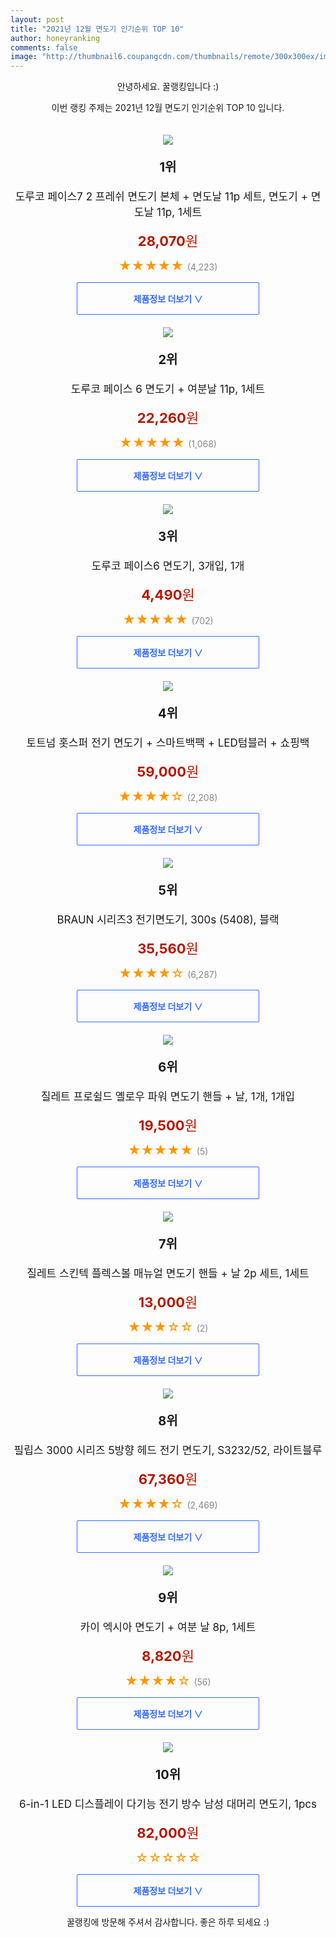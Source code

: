 ```yaml
--- 
layout: post 
title: "2021년 12월 면도기 인기순위 TOP 10" 
author: honeyranking 
comments: false 
image: "http://thumbnail6.coupangcdn.com/thumbnails/remote/300x300ex/image/retail/images/6220124031865-ebf1e469-3e64-4d52-a2f4-f6b3567055b7.jpg" 
--- 
```

<p style="text-align: center;">안녕하세요. 꿀랭킹입니다 :)</p> <p style="text-align: center;">이번 랭킹 주제는 2021년 12월 면도기 인기순위 TOP 10 입니다.</p><center><img src="http://thumbnail6.coupangcdn.com/thumbnails/remote/300x300ex/image/retail/images/6220124031865-ebf1e469-3e64-4d52-a2f4-f6b3567055b7.jpg" style="margin-top:20px" /></center> <p style="text-align: center; font-size: 20px"><b>1위</b></p> <p style="text-align: center; font-size: 17px">도루코 페이스7 2 프레쉬 면도기 본체 + 면도날 11p 세트, 면도기 + 면도날 11p, 1세트</p> <p style="text-align: center;"><span style="color: #b61800; font-size: 22px;"><b>28,070</b>원</span></p> <p style="text-align: center;"><span style="color: #ff9600; font-size: 20px;">★★★★★ </span><span style="color: #878787;">(4,223)</span></p> <center><a href="https://link.coupang.com/a/hzSdn"> <div style="font-size: 14px; display: inline-block; padding: 15px 90px; color: #346aff; border-radius: 2px; border: 1px solid #346aff; cursor: pointer;"><b>제품정보 더보기 &or;</b></div> </a></center><center><img src="http://thumbnail8.coupangcdn.com/thumbnails/remote/300x300ex/image/retail/images/259343454277216-4c6b086d-0faf-4d26-951d-6257b1fc3c8c.jpg" style="margin-top:20px" /></center> <p style="text-align: center; font-size: 20px"><b>2위</b></p> <p style="text-align: center; font-size: 17px">도루코 페이스 6 면도기 + 여분날 11p, 1세트</p> <p style="text-align: center;"><span style="color: #b61800; font-size: 22px;"><b>22,260</b>원</span></p> <p style="text-align: center;"><span style="color: #ff9600; font-size: 20px;">★★★★★ </span><span style="color: #878787;">(1,068)</span></p> <center><a href="https://link.coupang.com/a/hzSdq"> <div style="font-size: 14px; display: inline-block; padding: 15px 90px; color: #346aff; border-radius: 2px; border: 1px solid #346aff; cursor: pointer;"><b>제품정보 더보기 &or;</b></div> </a></center><center><img src="http://thumbnail8.coupangcdn.com/thumbnails/remote/300x300ex/image/retail/images/2020/08/12/18/0/90b4a9b2-c99f-4efd-b62c-1310e89dc026.jpg" style="margin-top:20px" /></center> <p style="text-align: center; font-size: 20px"><b>3위</b></p> <p style="text-align: center; font-size: 17px">도루코 페이스6 면도기, 3개입, 1개</p> <p style="text-align: center;"><span style="color: #b61800; font-size: 22px;"><b>4,490</b>원</span></p> <p style="text-align: center;"><span style="color: #ff9600; font-size: 20px;">★★★★★ </span><span style="color: #878787;">(702)</span></p> <center><a href="https://link.coupang.com/a/hzSdt"> <div style="font-size: 14px; display: inline-block; padding: 15px 90px; color: #346aff; border-radius: 2px; border: 1px solid #346aff; cursor: pointer;"><b>제품정보 더보기 &or;</b></div> </a></center><center><img src="http://thumbnail9.coupangcdn.com/thumbnails/remote/300x300ex/image/vendor_inventory/c881/610c69d4806ed0bab2a41a9a481fef2068f6f5226ea3ebd676fc765db210.png" style="margin-top:20px" /></center> <p style="text-align: center; font-size: 20px"><b>4위</b></p> <p style="text-align: center; font-size: 17px">토트넘 홋스퍼 전기 면도기 + 스마트백팩 + LED텀블러 + 쇼핑백</p> <p style="text-align: center;"><span style="color: #b61800; font-size: 22px;"><b>59,000</b>원</span></p> <p style="text-align: center;"><span style="color: #ff9600; font-size: 20px;">★★★★☆ </span><span style="color: #878787;">(2,208)</span></p> <center><a href="https://link.coupang.com/a/hzSdv"> <div style="font-size: 14px; display: inline-block; padding: 15px 90px; color: #346aff; border-radius: 2px; border: 1px solid #346aff; cursor: pointer;"><b>제품정보 더보기 &or;</b></div> </a></center><center><img src="http://thumbnail8.coupangcdn.com/thumbnails/remote/300x300ex/image/retail/images/148778751820577-90cf0567-a3f2-45e5-a8ed-7dd5c8e117e4.jpg" style="margin-top:20px" /></center> <p style="text-align: center; font-size: 20px"><b>5위</b></p> <p style="text-align: center; font-size: 17px">BRAUN 시리즈3 전기면도기, 300s (5408), 블랙</p> <p style="text-align: center;"><span style="color: #b61800; font-size: 22px;"><b>35,560</b>원</span></p> <p style="text-align: center;"><span style="color: #ff9600; font-size: 20px;">★★★★☆ </span><span style="color: #878787;">(6,287)</span></p> <center><a href="https://link.coupang.com/a/hzSdx"> <div style="font-size: 14px; display: inline-block; padding: 15px 90px; color: #346aff; border-radius: 2px; border: 1px solid #346aff; cursor: pointer;"><b>제품정보 더보기 &or;</b></div> </a></center><center><img src="http://thumbnail6.coupangcdn.com/thumbnails/remote/300x300ex/image/rs_quotation_api/kgbpgk2s/aa376a80f5fc49ce8ceb02aed8a357c5.jpg" style="margin-top:20px" /></center> <p style="text-align: center; font-size: 20px"><b>6위</b></p> <p style="text-align: center; font-size: 17px">질레트 프로쉴드 옐로우 파워 면도기 핸들 + 날, 1개, 1개입</p> <p style="text-align: center;"><span style="color: #b61800; font-size: 22px;"><b>19,500</b>원</span></p> <p style="text-align: center;"><span style="color: #ff9600; font-size: 20px;">★★★★★ </span><span style="color: #878787;">(5)</span></p> <center><a href="https://link.coupang.com/a/hzSdz"> <div style="font-size: 14px; display: inline-block; padding: 15px 90px; color: #346aff; border-radius: 2px; border: 1px solid #346aff; cursor: pointer;"><b>제품정보 더보기 &or;</b></div> </a></center><center><img src="http://thumbnail6.coupangcdn.com/thumbnails/remote/300x300ex/image/rs_quotation_api/r12qowkt/7ce7032163c5443abebd2101a4a8df6d.jpg" style="margin-top:20px" /></center> <p style="text-align: center; font-size: 20px"><b>7위</b></p> <p style="text-align: center; font-size: 17px">질레트 스킨텍 플렉스볼 매뉴얼 면도기 핸들 + 날 2p 세트, 1세트</p> <p style="text-align: center;"><span style="color: #b61800; font-size: 22px;"><b>13,000</b>원</span></p> <p style="text-align: center;"><span style="color: #ff9600; font-size: 20px;">★★★☆☆ </span><span style="color: #878787;">(2)</span></p> <center><a href="https://link.coupang.com/a/hzSdB"> <div style="font-size: 14px; display: inline-block; padding: 15px 90px; color: #346aff; border-radius: 2px; border: 1px solid #346aff; cursor: pointer;"><b>제품정보 더보기 &or;</b></div> </a></center><center><img src="http://thumbnail10.coupangcdn.com/thumbnails/remote/300x300ex/image/retail/images/2020/03/04/17/6/790c69a7-1ea0-4759-8dfd-56ba491e07f2.jpg" style="margin-top:20px" /></center> <p style="text-align: center; font-size: 20px"><b>8위</b></p> <p style="text-align: center; font-size: 17px">필립스 3000 시리즈 5방향 헤드 전기 면도기, S3232/52, 라이트블루</p> <p style="text-align: center;"><span style="color: #b61800; font-size: 22px;"><b>67,360</b>원</span></p> <p style="text-align: center;"><span style="color: #ff9600; font-size: 20px;">★★★★☆ </span><span style="color: #878787;">(2,469)</span></p> <center><a href="https://link.coupang.com/a/hzSdC"> <div style="font-size: 14px; display: inline-block; padding: 15px 90px; color: #346aff; border-radius: 2px; border: 1px solid #346aff; cursor: pointer;"><b>제품정보 더보기 &or;</b></div> </a></center><center><img src="http://thumbnail8.coupangcdn.com/thumbnails/remote/300x300ex/image/retail/images/2020/11/18/15/8/7538b892-ee38-47df-ba21-5ae9394bf411.jpg" style="margin-top:20px" /></center> <p style="text-align: center; font-size: 20px"><b>9위</b></p> <p style="text-align: center; font-size: 17px">카이 엑시아 면도기 + 여분 날 8p, 1세트</p> <p style="text-align: center;"><span style="color: #b61800; font-size: 22px;"><b>8,820</b>원</span></p> <p style="text-align: center;"><span style="color: #ff9600; font-size: 20px;">★★★★☆ </span><span style="color: #878787;">(56)</span></p> <center><a href="https://link.coupang.com/a/hzSdE"> <div style="font-size: 14px; display: inline-block; padding: 15px 90px; color: #346aff; border-radius: 2px; border: 1px solid #346aff; cursor: pointer;"><b>제품정보 더보기 &or;</b></div> </a></center><center><img src="http://thumbnail7.coupangcdn.com/thumbnails/remote/300x300ex/image/vendor_inventory/918b/2681acffbfcc785a22270fcfa2059a807df17b6bfee17c76bc6be541b969.jpg" style="margin-top:20px" /></center> <p style="text-align: center; font-size: 20px"><b>10위</b></p> <p style="text-align: center; font-size: 17px">6-in-1 LED 디스플레이 다기능 전기 방수 남성 대머리 면도기, 1pcs</p> <p style="text-align: center;"><span style="color: #b61800; font-size: 22px;"><b>82,000</b>원</span></p> <p style="text-align: center;"><span style="color: #ff9600; font-size: 20px;">☆☆☆☆☆ </span><span style="color: #878787;"></span></p> <center><a href="https://link.coupang.com/a/hzSdF"> <div style="font-size: 14px; display: inline-block; padding: 15px 90px; color: #346aff; border-radius: 2px; border: 1px solid #346aff; cursor: pointer;"><b>제품정보 더보기 &or;</b></div> </a></center> <p style="text-align: center;">꿀랭킹에 방문해 주셔서 감사합니다. 좋은 하루 되세요 :)</p>
